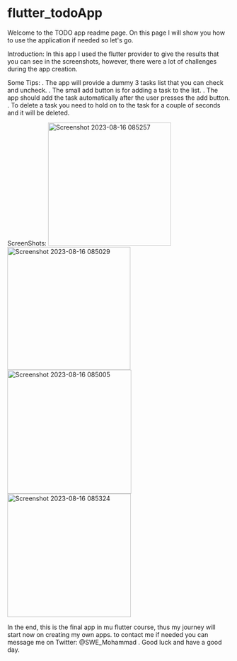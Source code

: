 # flutter_todoApp


Welcome to the TODO app readme page.
On this page I will show you how to use the application if needed so let's go.

Introduction:
In this app I used the flutter provider to give the results that you can see in the screenshots, however, there were a lot of challenges during the app creation.

Some Tips:
. The app will provide a dummy 3 tasks list that you can check and uncheck.
. The small add button is for adding a task to the list.
. The app should add the task automatically after the user presses the add button.
. To delete a task you need to hold on to the task for a couple of seconds and it will be deleted.

ScreenShots:
<img width="278" alt="Screenshot 2023-08-16 085257" src="https://github.com/MYMurtada/flutter_todoApp/assets/118128637/86f48a2c-b94d-47fa-9d25-88d7f9ca8e04">
<img width="278" alt="Screenshot 2023-08-16 085029" src="https://github.com/MYMurtada/flutter_todoApp/assets/118128637/727fcde8-7f34-41a2-beaf-dd1a7ec940b0">
<img width="280" alt="Screenshot 2023-08-16 085005" src="https://github.com/MYMurtada/flutter_todoApp/assets/118128637/5c71bad9-5476-457c-b9c3-ae890fc2151b">
<img width="279" alt="Screenshot 2023-08-16 085324" src="https://github.com/MYMurtada/flutter_todoApp/assets/118128637/cbe4f1cd-29b4-4843-b766-0e05249cde10">

In the end, this is the final app in mu flutter course, thus my journey will start now on creating my own apps.
to contact me if needed you can message me on Twitter: @SWE_Mohammad .
Good luck and have a good day.
